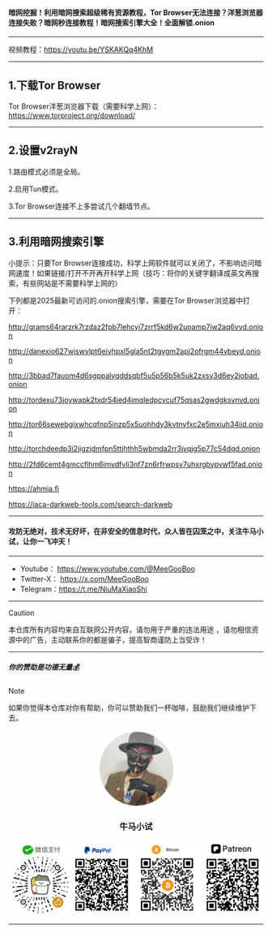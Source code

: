 #### 暗网挖掘！利用暗网搜索超级稀有资源教程，Tor Browser无法连接？洋葱浏览器连接失败？暗网秒连接教程！暗网搜索引擎大全！全面解锁.onion

****

视频教程：https://youtu.be/YSKAKQq4KhM

****

## 1.下载Tor Browser

Tor Browser洋葱浏览器下载（需要科学上网）：https://www.torproject.org/download/

****

## 2.设置v2rayN

1.路由模式必须是全局。

2.启用Tun模式。

3.Tor Browser连接不上多尝试几个翻墙节点。

****

## 3.利用暗网搜索引擎

小提示：只要Tor Browser连接成功，科学上网软件就可以关闭了，不影响访问暗网速度！如果链接/打开不开再开科学上网（技巧：将你的关键字翻译成英文再搜索，有些网站是不需要科学上网的）

下列都是2025最新可访问的.onion搜索引擎，需要在Tor Browser浏览器中打开：

http://grams64rarzrk7rzdaz2fpb7lehcyi7zrrf5kd6w2uoamp7jw2aq6vyd.onion

http://danexio627wiswvlpt6ejyhpxl5gla5nt2tgvgm2apj2ofrgm44vbeyd.onion

http://3bbad7fauom4d6sgppalyqddsqbf5u5p56b5k5uk2zxsy3d6ey2jobad.onion

http://tordexu73joywapk2txdr54jed4imqledpcvcuf75qsas2gwdgksvnyd.onion

http://tor66sewebgixwhcqfnp5inzp5x5uohhdy3kvtnyfxc2e5mxiuh34iid.onion

http://torchdeedp3i2jigzjdmfpn5ttjhthh5wbmda2rr3jvqjg5p77c54dqd.onion

http://2fd6cemt4gmccflhm6imvdfvli3nf7zn6rfrwpsy7uhxrgbypvwf5fad.onion

https://ahmia.fi

https://iaca-darkweb-tools.com/search-darkweb





****

#### 攻防无绝对，技术无好坏，在非安全的信息时代，众人皆在囚笼之中，关注牛马小试，让你一飞冲天！

****

- Youtube：  https://www.youtube.com/@MeeGooBoo
- Twitter-X：  https://x.com/MeeGooBoo
- Telegram：https://t.me/NiuMaXiaoShi


****

> [!CAUTION]
>
> 本仓库所有内容均来自互联网公开内容，请勿用于严重的违法用途 ，请勿相信资源中的广告，主动联系你的都是骗子，提高智商谨防上当受诈！

****

##### 你的赞助是功德无量💰

> [!NOTE]
>
> 如果你觉得本仓库对你有帮助，你可以赞助我们一杯咖啡，鼓励我们继续维护下去。

<p align="center" >
    <img src="https://raw.githubusercontent.com/MeeGooBoo/2025/refs/heads/main/static/imgs/logo.png" width="150">
    <h3 align="center">牛马小试</h3>
    <p align="center">
        <img src="https://raw.githubusercontent.com/MeeGooBoo/2025/refs/heads/main/static/imgs/pays.png">
    </p>
</p>


****

